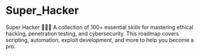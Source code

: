 # Super_Hacker
Super Hacker 🦸‍♂️🚀 A collection of 100+ essential skills for mastering ethical hacking, penetration testing, and cybersecurity. This roadmap covers scripting, automation, exploit development, and more to help you become a pro.
